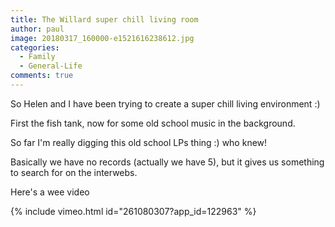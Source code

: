 ```yaml
---
title: The Willard super chill living room
author: paul
image: 20180317_160000-e1521616238612.jpg
categories:
  - Family
  - General-Life
comments: true
---
```

So Helen and I have been trying to create a super chill living environment :)

First the fish tank, now for some old school music in the background.
  
So far I'm really digging this old school LPs thing :) who knew!

Basically we have no records (actually we have 5), but it gives us something to search for on the interwebs.

Here's a wee video

{% include vimeo.html id="261080307?app_id=122963" %}
